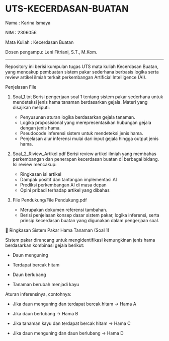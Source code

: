# UTS-KECERDASAN-BUATAN

Nama : Karina Ismaya

NIM : 2306056

Mata Kuliah : Kecerdasan Buatan

Dosen pengampu: Leni Fitriani, S.T., M.Kom.

________________________________________________________________________________________________________________________
Repository ini berisi kumpulan tugas UTS mata kuliah Kecerdasan Buatan, yang mencakup pembuatan sistem pakar sederhana berbasis logika serta review artikel ilmiah terkait perkembangan Artificial Intelligence (AI).

Penjelasan File

1. Soal_1.txt
   Berisi pengerjaan soal 1 tentang sistem pakar sederhana untuk mendeteksi jenis hama tanaman berdasarkan gejala.
   Materi yang disajikan meliputi:
   - Penyusunan aturan logika berdasarkan gejala tanaman.
   - Logika proposisional yang merepresentasikan hubungan gejala dengan jenis hama.
   - Pseudocode inferensi sistem untuk mendeteksi jenis hama.
   - Penjelasan alur inferensi mulai dari input gejala hingga output jenis hama.

2. Soal_2_Riview_Artikel.pdf
   Berisi review artikel ilmiah yang membahas perkembangan dan penerapan kecerdasan buatan di berbagai bidang.
   Isi review mencakup:
   - Ringkasan isi artikel
   - Dampak positif dan tantangan implementasi AI
   - Prediksi perkembangan AI di masa depan
   - Opini pribadi terhadap artikel yang dibahas

3. File Pendukung/File Pendukung.pdf
   - Merupakan dokumen referensi tambahan.
   - Berisi penjelasan konsep dasar sistem pakar, logika inferensi, serta prinsip kecerdasan buatan yang digunakan dalam pengerjaan soal.

🌾 Ringkasan Sistem Pakar Hama Tanaman (Soal 1)

Sistem pakar dirancang untuk mengidentifikasi kemungkinan jenis hama berdasarkan kombinasi gejala berikut:

- Daun menguning

- Terdapat bercak hitam

- Daun berlubang

- Tanaman berubah menjadi kayu

Aturan inferensinya, contohnya:

- Jika daun menguning dan terdapat bercak hitam → Hama A

- Jika daun berlubang → Hama B

- Jika tanaman kayu dan terdapat bercak hitam → Hama C

- Jika daun menguning dan daun berlubang → Hama D

